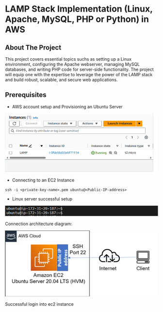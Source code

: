# LAMP Stack Implementation (Linux, Apache, MySQL, PHP or Python) in AWS

## About The Project

This project covers essential topics suchs as setting up a Linux environment, configuring the Apache webserver, managing MySQL databases, and writing PHP code for server-side functionality. The project will equip one with the expertise to leverage the power of the LAMP stack and build robust, scalable, and secure web applications.

## Prerequisites

- AWS account setup and Provisioning an Ubuntu Server 

![AWS instance](./Images/AWS_instance.PNG)

- Connecting to an EC2 Instance

`ssh -i <private-key-name>.pem ubuntu@<Public-IP-address>`

- Linux server successful setup

![](./Images/ec2_connection.PNG)

Connection architecture diagram:
  
![AWS connection](./Images/AWS_instance_connection.PNG)

Successful login into ec2 instance
